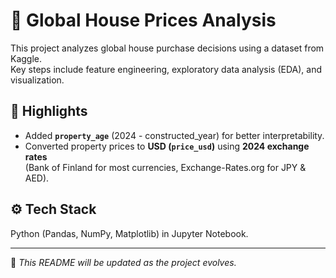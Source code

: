 # 🏡 Global House Prices Analysis

This project analyzes global house purchase decisions using a dataset from Kaggle.  
Key steps include feature engineering, exploratory data analysis (EDA), and visualization.

## 🔑 Highlights
- Added **`property_age`** (2024 - constructed_year) for better interpretability.  
- Converted property prices to **USD (`price_usd`)** using **2024 exchange rates**  
  (Bank of Finland for most currencies, Exchange-Rates.org for JPY & AED).  

## ⚙️ Tech Stack
Python (Pandas, NumPy, Matplotlib) in Jupyter Notebook.  

---

📌 *This README will be updated as the project evolves.*
